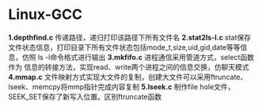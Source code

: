 # Linux-GCC
**1.depthfind.c**
  传递路径，递归打印该路径下所有文件名
**2.stat2ls-l.c**
stat保存文件状态信息，打印目录下所有文件状态包括mode_t,size,uid,gid,date等等信息，仿照 ls -l命令格式进行输出
**3.mkfifo.c**
进程通信采用管道方式，select函数作为   信息的转接方法，实现read、write两个进程之间的信息交换，仿聊天模式
**4.mmap.c**
文件映射方式实现大文件的复制，创建大文件可以采用ftruncate、lseek、memcpy将mmp指针完成内容复制
**5.lseek.c**
制作file hole文件，SEEK_SET保存了新写入位置。区别ftruncate函数
